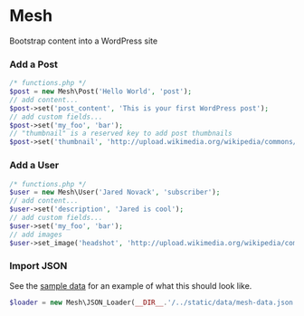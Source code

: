 # Mesh
Bootstrap content into a WordPress site

### Add a Post
```php
/* functions.php */
$post = new Mesh\Post('Hello World', 'post');
// add content...
$post->set('post_content', 'This is your first WordPress post');
// add custom fields...
$post->set('my_foo', 'bar');
// "thumbnail" is a reserved key to add post thumbnails
$post->set('thumbnail', 'http://upload.wikimedia.org/wikipedia/commons/thumb/d/d6/STS120LaunchHiRes-edit1.jpg/490px-STS120LaunchHiRes-edit1.jpg');
```

### Add a User
```php
/* functions.php */
$user = new Mesh\User('Jared Novack', 'subscriber');
// add content...
$user->set('description', 'Jared is cool');
// add custom fields...
$user->set('my_foo', 'bar');
// add images
$user->set_image('headshot', 'http://upload.wikimedia.org/wikipedia/commons/thumb/d/d6/STS120LaunchHiRes-edit1.jpg/490px-STS120LaunchHiRes-edit1.jpg');
```

### Import JSON
See the [sample data](https://github.com/jarednova/mesh/blob/master/sample-data.json) for an example of what this should look like.
```php
$loader = new Mesh\JSON_Loader(__DIR__.'/../static/data/mesh-data.json');
```
